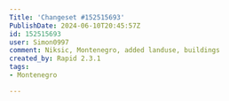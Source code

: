 ```yaml
---
Title: 'Changeset #152515693'
PublishDate: 2024-06-10T20:45:57Z
id: 152515693
user: Simon0997
comment: Niksic, Montenegro, added landuse, buildings
created_by: Rapid 2.3.1
tags:
- Montenegro

---
```

